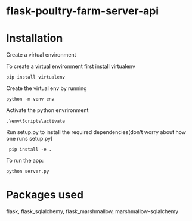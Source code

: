 
# flask-poultry-farm-server-api

# Installation 
Create a virtual environment

To create a virtual environment first install virtualenv 
```
pip install virtualenv
```

Create the virtual env by running 
```
python -m venv env 
```

Activate the python envrironment
```
.\env\Scripts\activate
```
Run setup.py to install the required dependencies(don't worry about how one runs setup.py)
```
 pip install -e .
```
To run the app:
```
python server.py
```

# Packages used
flask,
flask_sqlalchemy,
flask_marshmallow,
marshmallow-sqlalchemy
